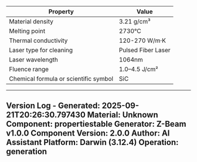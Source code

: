| Property | Value |
|----------|-------|
| Material density | 3.21 g/cm³ |
| Melting point | 2730°C |
| Thermal conductivity | 120-270 W/m·K |
| Laser type for cleaning | Pulsed Fiber Laser |
| Laser wavelength | 1064nm |
| Fluence range | 1.0–4.5 J/cm² |
| Chemical formula or scientific symbol | SiC |


---
Version Log - Generated: 2025-09-21T20:26:30.797430
Material: Unknown
Component: propertiestable
Generator: Z-Beam v1.0.0
Component Version: 2.0.0
Author: AI Assistant
Platform: Darwin (3.12.4)
Operation: generation
---